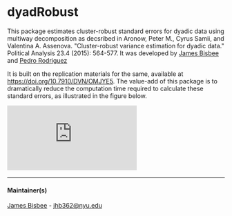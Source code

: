 # dyadRobust

This package estimates cluster-robust standard errors for dyadic data using multiway decomposition as decsribed in Aronow, Peter M., Cyrus Samii, and Valentina A. Assenova. "Cluster-robust variance estimation for dyadic data." Political Analysis 23.4 (2015): 564-577. It was developed by [James Bisbee](http://www.jamesbisbee.com/) and [Pedro Rodriguez](http://prodriguezsosa.com/)

It is built on the replication materials for the same, available at https://doi.org/10.7910/DVN/OMJYE5. The value-add of this package is to dramatically reduce the computation time required to calculate these standard errors, as illustrated in the figure below. 

![Sample image](https://github.com/jbisbee1/dyadRobust/blob/master/timing.pdf)

---

#### Maintainer(s)

[James Bisbee](http://www.jamesbisbee.com/) - <jhb362@nyu.edu>